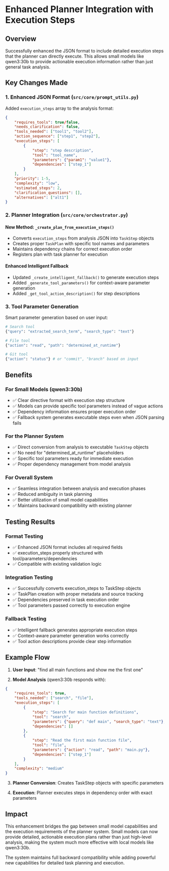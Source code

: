 # Enhanced Planner Integration with Execution Steps

## Overview

Successfully enhanced the JSON format to include detailed execution steps that the planner can directly execute. This allows small models like qwen3:30b to provide actionable execution information rather than just general task analysis.

## Key Changes Made

### 1. Enhanced JSON Format (`src/core/prompt_utils.py`)

Added `execution_steps` array to the analysis format:

```json
{
    "requires_tools": true/false,
    "needs_clarification": false,
    "tools_needed": ["tool1", "tool2"],
    "action_sequence": ["step1", "step2"],
    "execution_steps": [
        {
            "step": "step description",
            "tool": "tool_name", 
            "parameters": {"param1": "value1"},
            "dependencies": ["step_1"]
        }
    ],
    "priority": 1-5,
    "complexity": "low",
    "estimated_steps": 2,
    "clarification_questions": [],
    "alternatives": ["alt1"]
}
```

### 2. Planner Integration (`src/core/orchestrator.py`)

#### New Method: `_create_plan_from_execution_steps()`
- Converts `execution_steps` from analysis JSON into `TaskStep` objects
- Creates proper `TaskPlan` with specific tool names and parameters
- Maintains dependency chains for correct execution order
- Registers plan with task planner for execution

#### Enhanced Intelligent Fallback
- Updated `_create_intelligent_fallback()` to generate execution steps
- Added `_generate_tool_parameters()` for context-aware parameter generation
- Added `_get_tool_action_description()` for step descriptions

### 3. Tool Parameter Generation

Smart parameter generation based on user input:

```python
# Search tool
{"query": "extracted_search_term", "search_type": "text"}

# File tool  
{"action": "read", "path": "determined_at_runtime"}

# Git tool
{"action": "status"} # or "commit", "branch" based on input
```

## Benefits

### For Small Models (qwen3:30b)
- ✅ Clear directive format with execution step structure
- ✅ Models can provide specific tool parameters instead of vague actions
- ✅ Dependency information ensures proper execution order
- ✅ Fallback system generates executable steps even when JSON parsing fails

### For the Planner System
- ✅ Direct conversion from analysis to executable `TaskStep` objects
- ✅ No need for "determined_at_runtime" placeholders
- ✅ Specific tool parameters ready for immediate execution
- ✅ Proper dependency management from model analysis

### For Overall System
- ✅ Seamless integration between analysis and execution phases
- ✅ Reduced ambiguity in task planning
- ✅ Better utilization of small model capabilities
- ✅ Maintains backward compatibility with existing planner

## Testing Results

### Format Testing
- ✅ Enhanced JSON format includes all required fields
- ✅ execution_steps properly structured with tool/parameters/dependencies
- ✅ Compatible with existing validation logic

### Integration Testing  
- ✅ Successfully converts execution_steps to TaskStep objects
- ✅ TaskPlan creation with proper metadata and source tracking
- ✅ Dependencies preserved in task execution order
- ✅ Tool parameters passed correctly to execution engine

### Fallback Testing
- ✅ Intelligent fallback generates appropriate execution steps
- ✅ Context-aware parameter generation works correctly
- ✅ Tool action descriptions provide clear step information

## Example Flow

1. **User Input**: "find all main functions and show me the first one"

2. **Model Analysis** (qwen3:30b responds with):
```json
{
    "requires_tools": true,
    "tools_needed": ["search", "file"],
    "execution_steps": [
        {
            "step": "Search for main function definitions",
            "tool": "search",
            "parameters": {"query": "def main", "search_type": "text"},
            "dependencies": []
        },
        {
            "step": "Read the first main function file",
            "tool": "file", 
            "parameters": {"action": "read", "path": "main.py"},
            "dependencies": ["step_1"]
        }
    ],
    "complexity": "medium"
}
```

3. **Planner Conversion**: Creates TaskStep objects with specific parameters

4. **Execution**: Planner executes steps in dependency order with exact parameters

## Impact

This enhancement bridges the gap between small model capabilities and the execution requirements of the planner system. Small models can now provide detailed, actionable execution plans rather than just high-level analysis, making the system much more effective with local models like qwen3:30b.

The system maintains full backward compatibility while adding powerful new capabilities for detailed task planning and execution.